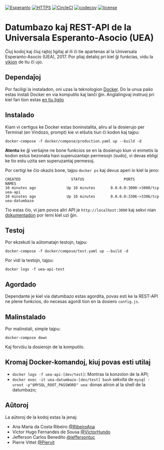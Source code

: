 [![Esperanto](https://img.shields.io/badge/Esperanto-jes-green.svg)](https://eo.wikipedia.org/wiki/Esperanto)
[![HTTPS](https://img.shields.io/badge/HTTPS-jes-green.svg)](https://letsencrypt.org/)
[![CircleCI](https://img.shields.io/circleci/project/github/RedSparr0w/node-csgo-parser.svg)](https://circleci.com/gh/UEAesperanto/REST-API)
[![codecov](https://codecov.io/gh/UEAesperanto/REST-API/branch/master/graph/badge.svg)](https://codecov.io/gh/UEAesperanto/REST-API)
[![license](https://img.shields.io/github/license/mashape/apistatus.svg)](/LICENSE)

# Datumbazo kaj REST-API de la Universala Esperanto-Asocio (UEA)

Ĉiuj kodoj kaj ĉiuj rajtoj ligitaj al ili ĉi tie apartenas al la Universala Esperanto-Asocio (UEA), 2017.
Por pliaj detaloj pri kiel ĝi funkcias, vidu la [vikion](https://github.com/UEAesperanto/REST-API/wiki) de tiu ĉi ujo.

## Dependaĵoj

Por faciligi la instaladon, oni uzas la teknologion [Docker](https://www.docker.com/). Do la unua paŝo estas instali Docker en via komputilo kaj lanĉi ĝin. Anglalingvaj instruoj pri kiel fari tion estas [en tiu ligilo](https://www.docker.com/community-edition)

## Instalado

Kiam vi certigus ke Docker estas boninstalita, aliru al la dosierujo per Terminal (en Vindozo, prompt) kie vi elŝutis tiun ĉi kodon kaj tajpu:

````
docker-compose -f docker/compose/production.yaml up --build -d
````

 **Atentu** ke ĝi verŝajne ne bone funkcios se en la dosierujo kiun vi enmetis la kodon estus bezonata havi superuzantajn permesojn (sudo), vi devas ebligi ke tio estu uzita sen superuzantaj permesoj.

 Por certigi ke ĉio okazis bone, tajpu `docker ps` kaj devus aperi io kiel la jeno:

````
CREATED                       STATUS                  PORTS                              NAMES
10 minutes ago              Up 10 minutes       0.0.0.0:3000->3000/tcp   uea-api
10 minutes ago              Up 10 minutes       0.0.0.0:3306->3306/tcp  uea-datumbazo
````

Tio estas ĉio, vi jam povos aliri API je `http://localhost:3000` kaj sekvi nian [dokumentadon](/datumbazoUEA/wiki) por lerni kiel uzi ĝin.

## Testoj

Por ekzekuti la aŭtomatajn testojn, tajpu:

`docker-compose -f docker/compose/test.yaml up --build -d`

Por vidi la testojn, tajpu:

`docker logs -f uea-api-test`

## Agordado

Dependante je kiel via datumbazo estas agordita, povas esti ke la REST-API ne plene funkcios, do necesas agordi tion en la dosiero `config.js`.

## Malinstalado

Por malinstali, simple tajpu:

`docker-compose down`

Kaj forviŝu la dosierojn de la komputilo.

## Kromaj Docker-komandoj, kiuj povas esti utilaj

* `docker logs -f uea-api-[dev/test]`: Montras la konzolon de la API;
* `docker exec -it uea-datumbazo-[dev/test] bash` sekvita de `mysql -uroot -p"$MYSQL_ROOT_PASSWORD" uea`: donas aliron al la shell de la datumbazo;


## Aŭtoroj

La aŭtoroj de la kodoj estas la jenaj:
- Ana Maria da Costa Ribeiro [@RibeiroAna](https://github.com/RibeiroAna/)
- Victor Hugo Fernandes de Sousa [@VictorHundo](https://github.com/VictorHundo/)
- Jefferson Carlos Benedito [@jeffersontuc](https://github.com/jeffersontuc)
- Pierre Vittet [@Piervit](https://github.com/Piervit/)
